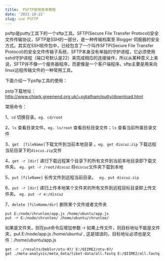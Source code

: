 ```yaml
---
title:  PSFTP使用简单教程
date: '2021-10-22'
slug: use PSFTP
---
```

psftp是putty工具下的一个sftp工具。SFTP(Secure File Transfer Protocol)安全文件传输协议，SFTP是SSH的一部分，是一种传输档案至 Blogger 伺服器的安全方式。其实在SSH软件包中，已经包含了一个叫作SFTP(Secure File Transfer Protocol)的安全文件传输子系统，SFTP本身没有单独的守护进程，它必须使用sshd守护进程（端口号默认是22）来完成相应的连接操作，所以从某种意义上来说，SFTP并不像一个服务器程序，而更像是一个客户端程序。sftp主要是用来向linux远程传输文件的一种常用工具。

下面介绍一下psftp工具的使用：

pstp下载地址：http://www.chiark.greenend.org.uk/~sgtatham/putty/download.html

常用命令：

1、`cd` 切换目录。`eg. cd/root`

2、`ls` 查看目录文件。`eg. ls/root`  查看目标目录文件；`ls` 查看当前所属目录文件

3、`get  [fileName]`下载文件到当前本地目录 。`eg. get discuz.zip` 下载远程当前目录下的`discuz.zip`文件

4、`get -r [dir]`   递归下载远程某个目录下的所有文件到当前本地目录即下载文件夹。
`eg. get -r /root/discuz`    将`discuz`文件夹下载到本地

5、`put [fileName]` 长传文件到远程当前目录。  ` eg. put discuz.zip`  

6、`put -r [dir]` 递归上传本地某个文件夹的所有文件到远程目标目录即上传文件夹。 `eg. put -r e:/discuz`

7、`delete [fileName/dir]` 删除某个文件或者文件夹

```
put E:/node/chrunlee/app.js /home/ubuntu/app.js
put -r E:/node/chrunlee/ /home/ubuntu/chrunlee/
```
如果是文件夹，则在put命令后增加参数 -r
如果上传文件，则目标地址不能是文件夹，put E:/node/app.js /home/ubuntu/ ,
这是错误的，目标地址必须也是文件：/home/ubuntu/app.js

```
get -r ./results/Deblur/otu-97/ E:/QIIME2/otu-97/
get ./meta-analysis/meta_data/tibet-data/all.fastq E:/QIIME2/all.fastq
```